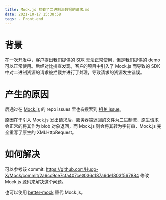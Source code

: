 ```yaml
---
title: Mock.js 拦截了二进制流数据的请求.md
date: 2021-10-17 15:38:58
tags: - Front-end
---
```


# 背景

在一次开发中，客户提出我们提供的 SDK 无法正常使用，但是我们提供的 demo 可以正常使用。后经对比排查发现，客户的项目中引入了 Mock.js 而导致的 SDK 中对二进制资源的请求被拦截并进行了处理，导致请求的资源发生错误。

# 产生的原因

后通过在 [Mock.js](https://github.com/nuysoft/Mock) 的 repo issues 里也有搜索到 [相关 issue](https://github.com/nuysoft/Mock/issues/299)。

原因在于引入 Mock.js 发出请求后，服务器端返回的文件为二进制流，原生请求会正常的将其作为 blob 对象返回，而 Mock.js 则会将其转为字符串，Mock.js 完全重写了原生的 XMLHttpRequest。

# 如何解决

可以参考该 commit: https://github.com/Hugo-X/Mock/commit/2a6cc9ce7cfa407ce0036c187a6de1803f567884 修改 Mock.js 源码来解决这个问题。

也可以使用 [better-mock](https://github.com/lavyun/better-mock) 替代 Mock.js。

